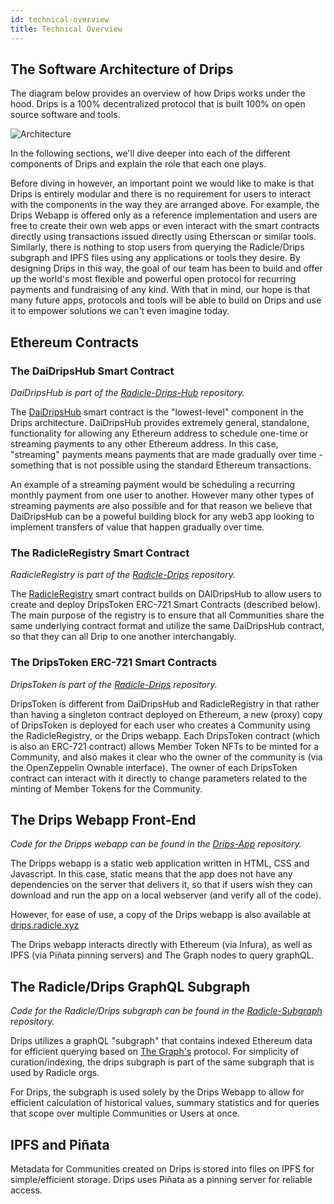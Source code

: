 ```yaml
---
id: technical-overview
title: Technical Overview
---
```


## The Software Architecture of Drips

The diagram below provides an overview of how Drips works under the hood. Drips is a 100% decentralized protocol that is built 100% on open source software and tools.
  
![Architecture][ac]
  
In the following sections, we'll dive deeper into each of the different components of Drips and explain the role that each one plays.

Before diving in however, an important point we would like to make is that Drips is entirely modular and there is no requirement for users to interact with the components in the way they are arranged above. For example, the Drips Webapp is offered only as a reference implementation and users are free to create their own web apps or even interact with the smart contracts directly using transactions issued directly using Etherscan or similar tools. Similarly, there is nothing to stop users from querying the Radicle/Drips subgraph and IPFS files using any applications or tools they desire. By designing Drips in this way, the goal of our team has been to build and offer up the world's most flexible and powerful open protocol for recurring payments and fundraising of any kind. With that in mind, our hope is that many future apps, protocols and tools will be able to build on Drips and use it to empower solutions we can't even imagine today.

## Ethereum Contracts

### The DaiDripsHub Smart Contract

<i>DaiDripsHub is part of the <a href="https://github.com/radicle-dev/radicle-drips-hub/blob/master/src/DaiDripsHub.sol">Radicle-Drips-Hub</a> repository.</i>

The <a href="https://github.com/radicle-dev/radicle-drips-hub/">DaiDripsHub</a> smart contract is the "lowest-level" component in the Drips architecture. DaiDripsHub provides extremely general, standalone, functionality for allowing any Ethereum address to schedule one-time or streaming payments to
any other Ethereum address. In this case, "streaming" payments means payments that are made gradually over time -
something that is not possible using the standard Ethereum transactions.

An example of a streaming payment would be scheduling a recurring monthly payment from one user to another. However many other types of streaming payments are also possible and for that reason we believe that DaiDripsHub can be a poweful building block for any web3 app looking to implement transfers of value that happen gradually over time.

### The RadicleRegistry Smart Contract

<i>RadicleRegistry is part of the <a href="https://github.com/radicle-dev/radicle-drips/">Radicle-Drips</a> repository.</i>

The <a href="https://github.com/radicle-dev/radicle-drips/blob/master/src/registry.sol">RadicleRegistry</a> smart
contract builds on DAIDripsHub to allow users to create and deploy DripsToken ERC-721 Smart Contracts (described below). The main purpose of the registry is to ensure that all Communities share the same underlying contract format and utilize the same DaiDripsHub contract, so that they can all Drip to one another interchangably.

### The DripsToken ERC-721 Smart Contracts

<i>DripsToken is part of the <a href="https://github.com/radicle-dev/radicle-drips/">Radicle-Drips</a> repository.</i>

DripsToken is different from DaiDripsHub and RadicleRegistry in that rather than having a singleton contract deployed on Ethereum, a new (proxy) copy of DripsToken is deployed for each user who creates a Community using the RadicleRegistry, or the Drips webapp. Each DripsToken contract (which is also an ERC-721 contract) allows Member Token NFTs to be minted
for a Community, and also makes it clear who the owner of the community is (via the OpenZeppelin Ownable interface). The
owner of each DripsToken contract can interact with it directly to change parameters related to the minting of Member Tokens for the Community.

## The Drips Webapp Front-End

<i>Code for the Dripps webapp can be found in the <a href="https://github.com/radicle-dev/drips-app">Drips-App</a> repository.</i>

The Dripps webapp is a static web application written in HTML, CSS and Javascript. In this case, static means that
the app does not have any dependencies on the server that delivers it, so that if users wish they can download
and run the app on a local webserver (and verify all of the code).

However, for ease of use, a copy of the Drips webapp is also available at <a href="https://drips.radicle.xyz">drips.radicle.xyz</a>

The Drips webapp interacts directly with Ethereum (via Infura), as well as IPFS (via Piñata pinning servers) and
The Graph nodes to query graphQL.

## The Radicle/Drips GraphQL Subgraph

<i>Code for the Radicle/Drips subgraph can be found in the <a href="https://github.com/radicle-dev/radicle-subgraph">Radicle-Subgraph</a> repository.</i>

Drips utilizes a graphQL "subgraph" that contains indexed Ethereum data for efficient querying based on <a href="https://thegraph.com/">The Graph's</a> protocol. For simplicity of curation/indexing, the drips subgraph is part of the same subgraph that is used by Radicle orgs.

For Drips, the subgraph is used solely by the Drips Webapp to allow for efficient calculation of historical values, summary statistics and for queries that scope over multiple Communities or Users at once.

## IPFS and Piñata

Metadata for Communities created on Drips is stored into files on IPFS for simple/efficient storage. Drips uses Piñata as a pinning server for reliable access.


[ac]: /img/drips_tech-architecture.png
